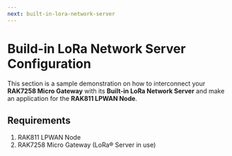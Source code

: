 ```yaml
---
next: built-in-lora-network-server
---
```


#  Build-in LoRa Network Server Configuration

This section is a sample demonstration on how to interconnect your **RAK7258 Micro Gateway** with its **Built-in LoRa Network Server** and make an application for the **RAK811 LPWAN Node**.

## Requirements
1. RAK811 LPWAN Node
2. RAK7258 Micro Gateway (LoRa® Server in use)


